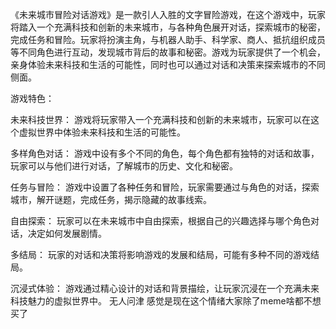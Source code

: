 《未来城市冒险对话游戏》是一款引人入胜的文字冒险游戏，在这个游戏中，玩家将踏入一个充满科技和创新的未来城市，与各种角色展开对话，探索城市的秘密，完成任务和冒险。玩家将扮演主角，与机器人助手、科学家、商人、抵抗组织成员等不同角色进行互动，发现城市背后的故事和秘密。游戏为玩家提供了一个机会，亲身体验未来科技和生活的可能性，同时也可以通过对话和决策来探索城市的不同侧面。

游戏特色：

未来科技世界： 游戏将玩家带入一个充满科技和创新的未来城市，玩家可以在这个虚拟世界中体验未来科技和生活的可能性。

多样角色对话： 游戏中设有多个不同的角色，每个角色都有独特的对话和故事，玩家可以与他们进行对话，了解城市的历史、文化和秘密。

任务与冒险： 游戏中设置了各种任务和冒险，玩家需要通过与角色的对话，探索城市，解开谜题，完成任务，揭示隐藏的故事线索。

自由探索： 玩家可以在未来城市中自由探索，根据自己的兴趣选择与哪个角色对话，决定如何发展剧情。

多结局： 玩家的对话和决策将影响游戏的发展和结局，可能有多种不同的游戏结局。

沉浸式体验： 游戏通过精心设计的对话和背景描绘，让玩家沉浸在一个充满未来科技魅力的虚拟世界中。
无人问津
感觉是现在这个情绪大家除了meme啥都不想买了
